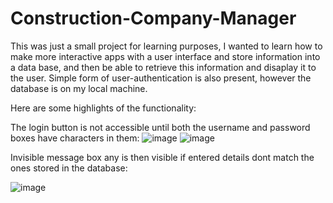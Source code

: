 # Construction-Company-Manager
This was just a small project for learning purposes, I wanted to learn how to make more interactive apps with a user interface and store information into a data base, and then be able to retrieve this information and disaplay it to the user.
Simple form of user-authentication is also present, however the database is on my local machine.

Here are some highlights of the functionality:

The login button is not accessible until both the username and password boxes have characters in them:
![image](https://github.com/Joe-L-Kaz/Construction-Company-Manager/assets/109974112/083674f7-5dde-421b-a2c2-b5bff890feec)
![image](https://github.com/Joe-L-Kaz/Construction-Company-Manager/assets/109974112/2db16986-35d0-4957-adcf-98fca2ca287c)


Invisible message box any is then visible if entered details dont match the ones stored in the database:

![image](https://github.com/Joe-L-Kaz/Construction-Company-Manager/assets/109974112/baf06f77-d6b0-4c43-bb1f-0998967dd17b) 

